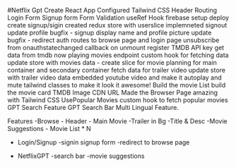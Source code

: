 #Netflix Gpt
Create React App
Configured Tailwind CSS
Header
Routing
Login Form
Signup form
Form Validation 
useRef Hook
firebase setup
deploy 
create signup/sigin 
created redux store with userslice 
implemneted signout
update profile
bugfix -  signup display name and profile picture update
bugfix - redirect auth routes to browse page and login page
unsubscribe from onauthstatechanged callback on unmount
register TMDB API key
get data from tmdb now playing movies endpoint
custom hook for fetching data
update store with movies data - create slice for movie
planning for main container and secondary container
fetch data for trailer video 
update store with trailer video data
embedded youtube video and make it autoplay and mute
tailwind classes to make it look it awesome!
Build the movie List
build the movie card
TMDB Image CDN URL 
Made the Browser Page amazing with Tailwind CSS
UsePopular Movies custom hook to fetch popular movies
GPT Search Feature
GPT Search Bar
Multi Lingual Feature. 
<!-- integrate GPT APIs -->

Features 
-Browse
    - Header
    - Main Movie
        -Trailer in Bg
        -Title & Desc
        -Movie Suggestions
            - Movie List * N 
- Login/Signup 
    -signin signup form 
    -redirect to browse page

- NetflixGPT
    -search bar
    -movie suggestions